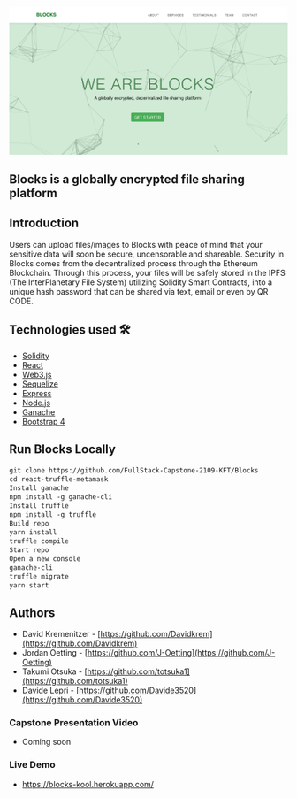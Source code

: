 ![Screenshot](public/img/Blocks.png)

## Blocks is a globally encrypted file sharing platform

## Introduction

Users can upload files/images to Blocks with peace of mind that your sensitive data will soon be secure, uncensorable and shareable. Security in Blocks comes from the decentralized process through the Ethereum Blockchain. Through this process, your files will be safely stored in the IPFS (The InterPlanetary File System) utilizing Solidity Smart Contracts, into a unique hash password that can be shared via text, email or even by QR CODE.

## Technologies used 🛠️

- [Solidity](https://docs.soliditylang.org/en/v0.8.10/)
- [React](https://reactjs.org//)
- [Web3.js](https://web3js.readthedocs.io/en/v1.5.2/)
- [Sequelize](https://sequelize.org/)
- [Express](https://expressjs.com/)
- [Node.js](https://nodejs.org/en/)
- [Ganache](http://trufflesuite.com/ganache//)
- [Bootstrap 4](https://getbootstrap.com/docs/4.3/getting-started/introduction/)

## Run Blocks Locally

```
git clone https://github.com/FullStack-Capstone-2109-KFT/Blocks
cd react-truffle-metamask
Install ganache
npm install -g ganache-cli
Install truffle
npm install -g truffle
Build repo
yarn install
truffle compile
Start repo
Open a new console
ganache-cli
truffle migrate
yarn start
```

## Authors

- David Kremenitzer - [https://github.com/Davidkrem](https://github.com/Davidkrem)
- Jordan Oetting - [https://github.com/J-Oetting](https://github.com/J-Oetting)
- Takumi Otsuka - [https://github.com/totsuka1](https://github.com/totsuka1)
- Davide Lepri - [https://github.com/Davide3520](https://github.com/Davide3520)

### Capstone Presentation Video

- Coming soon

### Live Demo

- https://blocks-kool.herokuapp.com/
